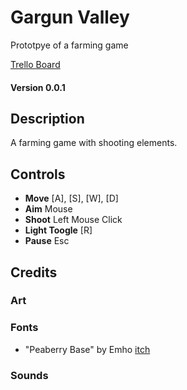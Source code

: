 # Gargun Valley
Prototpye of a farming game

[Trello Board](https://trello.com/b/7xYE8xfg/gargun-valley)

#### Version 0.0.1

## Description
A farming game with shooting elements. 

## Controls

- **Move** [A], [S], [W], [D]
- **Aim** Mouse
- **Shoot** Left Mouse Click
- **Light Toogle** [R]
- **Pause** Esc

## Credits

### Art

### Fonts

- "Peaberry Base" by Emho [itch](https://emhuo.itch.io/)

### Sounds
